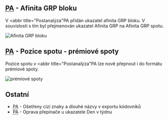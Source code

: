 ﻿---
categories: [fenix]
layout: fenix
---
## <abbr title="Postanalýza">PA</abbr> - Afinita GRP bloku
V <abbr title="Postanalýza"PA</abbr> přidán ukazatel afinita GRP bloku. V souvislosti s tím byl přejmenován ukazatel Afinita GRP na Afinita GRP spotu.  

![Afinita GRP bloku]({{site.url}}/data/afinitagrpspotblok.PNG "Afinita GRP bloku")

## <abbr title="Postanalýza">PA</abbr> - Pozice spotu - prémiové spoty
Pozice spotu v <abbr title="Postanalýza"PA</abbr> lze nově přepnout i do formátu prémiové spoty. 
 
![prémiové spoty]({{site.url}}/data/pozicespotupremium.PNG "Prémiové spoty")
 
## Ostatní
<ul>
<li><abbr title="Postanalýza">PA</abbr> - Ošetřeny cizí znaky a dlouhé názvy v exportu kódovníků</li>
<li><abbr title="Postanalýza">PA</abbr> - Oprava přepínače u ukazatele Den v týdnu</li>
</ul>






 
